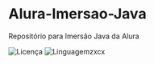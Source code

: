 # Alura-Imersao-Java
Repositório para Imersão Java da Alura

![Licença](https://img.shields.io/badge/License-MIT-red)
![Linguagem](https://img.shields.io/badge/-Java-blue)zxcx 
